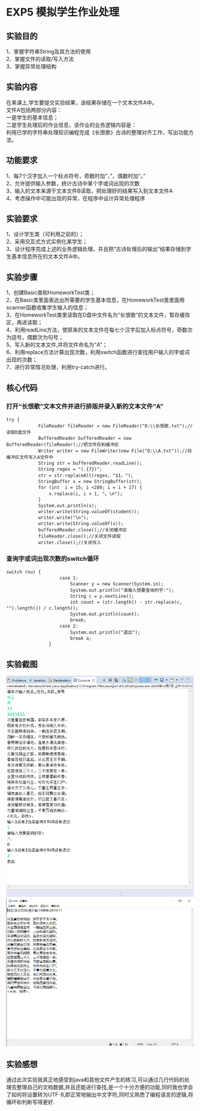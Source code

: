 # EXP5 模拟学生作业处理
## 实验目的  
1、掌握字符串String及其方法的使用  
2、掌握文件的读取/写入方法  
3、掌握异常处理结构  
## 实验内容
在某课上,学生要提交实验结果，该结果存储在一个文本文件A中。  
文件A包括两部分内容：  
一是学生的基本信息；  
二是学生处理后的作业信息，该作业的业务逻辑内容是：  
利用已学的字符串处理知识编程完成《长恨歌》古诗的整理对齐工作，写出功能方法。
## 功能要求
1、每7个汉字加入一个标点符号，奇数时加“，”，偶数时加“。”  
2、允许提供输入参数，统计古诗中某个字或词出现的次数  
3、输入的文本来源于文本文件B读取，把处理好的结果写入到文本文件A  
4、考虑操作中可能出现的异常，在程序中设计异常处理程序
## 实验要求
1、设计学生类（可利用之前的）；  
2、采用交互式方式实例化某学生；  
3、设计程序完成上述的业务逻辑处理，并且把“古诗处理后的输出”结果存储到学生基本信息所在的文本文件A中。
## 实验步骤
1、创建Basic类和HomeworkTest类；  
2、在Basic类里面表达出所需要的学生基本信息，在HomeworkTest类里面用scanner函数收集学生输入的信息；  
3、在HomeworkTest类里读取在D盘中文件名为“长恨歌”的文本文件，暂存缓存区，再进读取；  
4、利用readLine方法，使原来的文本文件在每七个汉字后加入标点符号，奇数次为逗号，偶数次为句号；  
5、写入新的文本文件,并将文件命名为"A"；  
6、利用replace方法计算出现次数，利用switch函数进行查找用户输入的字或词出现的次数；  
7、进行异常情况处理，利用try-catch进行。
## 核心代码
### 打开“长恨歌”文本文件并进行排版并录入新的文本文件“A”
```
try {
            FileReader fileReader = new FileReader("D:\\长恨歌.txt");//读取D盘文件
            BufferedReader bufferedReader = new BufferedReader(fileReader);//把文件存到缓冲区
            Writer writer = new FileWriter(new File("D:\\A.txt"));//将缓冲区文件写入A文件中
            String str = bufferedReader.readLine();
            String regex = "(.{7})";
            str = str.replaceAll(regex, "$1，");
            StringBuffer x = new StringBuffer(str);
            for (int  i = 15; i <289; i = i + 17) {
                x.replace(i, i + 1, "。\n");
            }
            System.out.println(x);
            writer.write(String.valueOf(student));
            writer.write("\n");
            writer.write(String.valueOf(x));
            bufferedReader.close();//关闭缓冲区
            fileReader.close();//关闭文件读取
            writer.close();//关闭写入
```
### 查询字或词出现次数的switch循环
```
switch (nu) {
                    case 1:
                        Scanner y = new Scanner(System.in);
                        System.out.println("请输入想要查询的字:");
                        String c = y.nextLine();
                        int count = (str.length() - str.replace(c, "").length()) / c.length(); 
                        System.out.println(count);
                        break;
                    case 2:
                        System.out.println("退出");
                        break a;
                }
```
## 实验截图
![image](https://github.com/zhangxinyu2019310185/EXP5/blob/main/1.png)
![image](https://github.com/zhangxinyu2019310185/EXP5/blob/main/2.png)
## 实验感想
通过此次实验我真正地感受到java和其他文件产生的练习,可以通过几行代码的处理去整理自己的文档数据,并且还能进行查找,是一个十分方便的功能,同时我也学会了如何将设置转为UTF-8,即正常地输出中文字符,同时又熟悉了编程语言的逻辑,将循环和判断写得更好.
